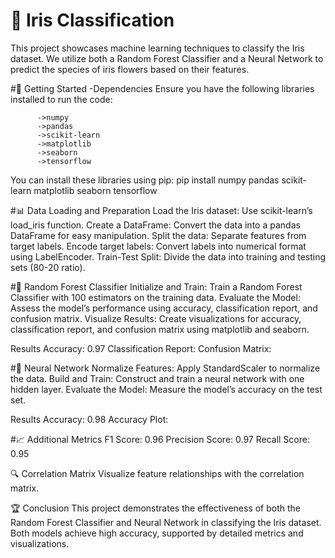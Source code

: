 # 🌸 Iris Classification

This project showcases machine learning techniques to classify the Iris dataset. We utilize both a Random Forest Classifier and a Neural Network to predict the species of iris flowers based on their features.

#🚀 Getting Started
-Dependencies
Ensure you have the following libraries installed to run the code:

          ->numpy
          ->pandas
          ->scikit-learn
          ->matplotlib
          ->seaborn
          ->tensorflow
You can install these libraries using pip:
pip install numpy pandas scikit-learn matplotlib seaborn tensorflow

#📊 Data Loading and Preparation
Load the Iris dataset: Use scikit-learn’s load_iris function.
Create a DataFrame: Convert the data into a pandas DataFrame for easy manipulation.
Split the data: Separate features from target labels.
Encode target labels: Convert labels into numerical format using LabelEncoder.
Train-Test Split: Divide the data into training and testing sets (80-20 ratio).

#🌲 Random Forest Classifier
Initialize and Train: Train a Random Forest Classifier with 100 estimators on the training data.
Evaluate the Model: Assess the model’s performance using accuracy, classification report, and confusion matrix.
Visualize Results: Create visualizations for accuracy, classification report, and confusion matrix using matplotlib and seaborn.

Results
Accuracy: 0.97
Classification Report: 
Confusion Matrix:

#🤖 Neural Network
Normalize Features: Apply StandardScaler to normalize the data.
Build and Train: Construct and train a neural network with one hidden layer.
Evaluate the Model: Measure the model’s accuracy on the test set.

Results
Accuracy: 0.98
Accuracy Plot:

#📈 Additional Metrics
F1 Score: 0.96
Precision Score: 0.97
Recall Score: 0.95

🔍 Correlation Matrix
Visualize feature relationships with the correlation matrix.


🏆 Conclusion
This project demonstrates the effectiveness of both the Random Forest Classifier and Neural Network in classifying the Iris dataset. Both models achieve high accuracy, supported by detailed metrics and visualizations.

